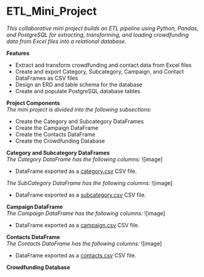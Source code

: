 # ETL_Mini_Project
*This collaborative mini project builds an ETL pipeline using Python, Pandas, and PostgreSQL for extracting, transforming, and loading crowdfunding data from Excel files into a relational database.*

**Features**
* Extract and transform crowdfunding and contact data from Excel files
* Create and export Category, Subcategory, Campaign, and Contact DataFrames as CSV files
* Design an ERD and table schema for the database
* Create and populate PostgreSQL database tables

**Project Components**<br>
*The mini project is divided into the following subsections:*
* Create the Category and Subcategory DataFrames
* Create the Campaign DataFrame
* Create the Contacts DataFrame
* Create the Crowdfunding Database

**Category and Subcategory DataFrames**<br>
*The Category DataFrame has the following columns:*
![image]
* DataFrame exported as a [category.csv](Resources/category.csv) CSV file.

*The SubCategory DataFrame has the following columns:*
![image]
* DataFrame exported as a [subcategory.csv](Resources/subcategory.csv) CSV file.

**Campaign DataFrame**<br>
*The Campaign DataFrame has the following columns:*
![image]
* DataFrame exported as a [campaign.csv](Resources/campaign.csv) CSV file.

**Contacts DataFrame**<br>
*The Contacts DataFrame has the following columns:*
![image]
* DataFrame exported as a [contacts.csv](Resources/contacts.csv) CSV file.

**Crowdfunding Database**<br>
